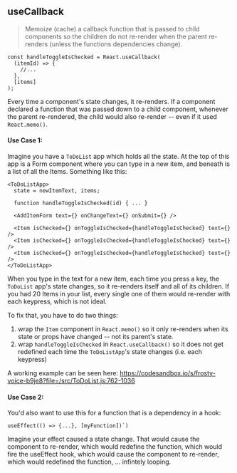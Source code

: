 ## useCallback

> Memoize (cache) a callback function that is passed to child components so the children do not re-render when the parent re-renders (unless the functions dependencies change).

    const handleToggleIsChecked = React.useCallback(
      (itemId) => {
        //...
      },
      [items]
    );
  
Every time a component's state changes, it re-renders.  If a component declared a function that was passed down to a child component, whenever the parent re-rendered, the child would also re-render -- even if it used `React.memo()`.

#### Use Case 1:

Imagine you have a `ToDoList` app which holds all the state.  At the top of this app is a Form component where you can type in a new item, and beneath is a list of all the Items. Something like this:

    <ToDoListApp>
      state = newItemText, items;

      function handleToggleIsChecked(id) { ... }
  
      <AddItemForm text={} onChangeText={} onSubmit={} />

      <Item isChecked={} onToggleIsChecked={handleToggleIsChecked} text={} />
      <Item isChecked={} onToggleIsChecked={handleToggleIsChecked} text={} />
      <Item isChecked={} onToggleIsChecked={handleToggleIsChecked} text={} />
    </ToDoListApp>

When you type in the text for a new item, each time you press a key, the `ToDoList` app's state changes, so it re-renders itself and all of its children. If you had 20 Items in your list, every single one of them would re-render with each keypress, which is not ideal.

To fix that, you have to do two things:

1) wrap the `Item` component in `React.memo()` so it only re-renders when its state or props have changed -- not its parent's state.
2) wrap `handleToggleIsChecked` in `React.useCallback()` so it does not get redefined each time the `ToDoListApp`'s state changes (i.e. each keypress)

A working example can be seen here: https://codesandbox.io/s/frosty-voice-b9je8?file=/src/ToDoList.js:762-1036

#### Use Case 2:

You'd also want to use this for a function that is a dependency in a hook:

    useEffect(() => {...}, [myFunction])`)

Imagine your effect caused a state change. That would cause the component to re-render, which would redefine the function, which would fire the useEffect hook, which would cause the component to re-render, which would redefined the function, ... infintely looping.

